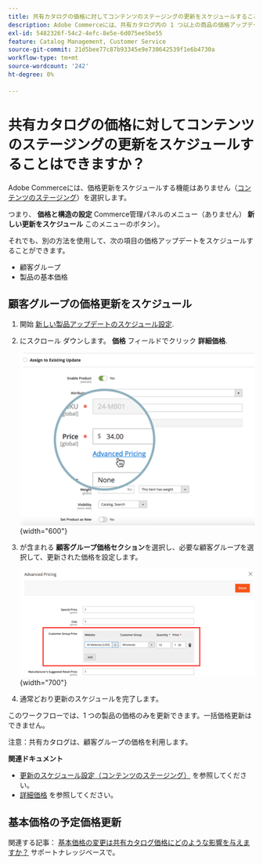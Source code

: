```yaml
---
title: 共有カタログの価格に対してコンテンツのステージングの更新をスケジュールすることはできますか？
description: Adobe Commerceには、共有カタログ内の 1 つ以上の商品の価格アップデート （[ コンテンツのステージング ] （https://experienceleague.adobe.com/docs/commerce-admin/content-design/staging/content-staging.html））をスケジュールする機能はありません。
exl-id: 5482326f-54c2-4efc-8e5e-6d075ee5be55
feature: Catalog Management, Customer Service
source-git-commit: 21d5bee77c87b93345e9e730642539f1e6b4730a
workflow-type: tm+mt
source-wordcount: '242'
ht-degree: 0%

---
```


# 共有カタログの価格に対してコンテンツのステージングの更新をスケジュールすることはできますか？

Adobe Commerceには、価格更新をスケジュールする機能はありません（[コンテンツのステージング](https://experienceleague.adobe.com/docs/commerce-admin/content-design/staging/content-staging.html)）を選択します。

つまり、 **価格と構造の設定** Commerce管理パネルのメニュー（ありません） **新しい更新をスケジュール** このメニューのボタン）。

それでも、別の方法を使用して、次の項目の価格アップデートをスケジュールすることができます。

* 顧客グループ
* 製品の基本価格

## 顧客グループの価格更新をスケジュール

1. 開始 [新しい製品アップデートのスケジュール設定](https://experienceleague.adobe.com/docs/commerce-admin/content-design/staging/content-staging-scheduled-update.html).
1. にスクロール ダウンします。 **価格** フィールドでクリック **詳細価格**.

   ![advanced_pricing.png](assets/advanced_pricing.png){width="600"}

1. が含まれる **顧客グループ価格セクション**&#x200B;を選択し、必要な顧客グループを選択して、更新された価格を設定します。

   ![customer_group_price.png](assets/customer_group_price.png){width="700"}

1. 通常どおり更新のスケジュールを完了します。

このワークフローでは、1 つの製品の価格のみを更新できます。一括価格更新はできません。

注意：共有カタログは、顧客グループの価格を利用します。

**関連ドキュメント**

* [更新のスケジュール設定（コンテンツのステージング）](https://experienceleague.adobe.com/docs/commerce-admin/content-design/staging/content-staging-scheduled-update.html) を参照してください。
* [詳細価格](https://experienceleague.adobe.com/docs/commerce-admin/catalog/products/pricing/pricing-advanced.html) を参照してください。

## 基本価格の予定価格更新

関連する記事： [基本価格の変更は共有カタログ価格にどのような影響を与えますか？](/help/faq/general/base-price-change-affect-on-shared-catalog-price.md) サポートナレッジベースで。
